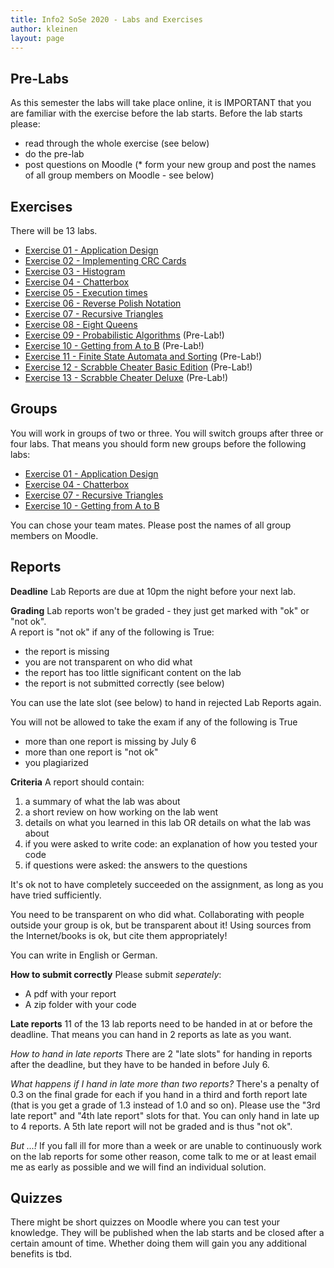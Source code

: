 ```yaml
---
title: Info2 SoSe 2020 - Labs and Exercises
author: kleinen
layout: page
---
```


## Pre-Labs
As this semester the labs will take place online, it is IMPORTANT that you are familiar with the
exercise before the lab starts. Before the lab starts please:
* read through the whole exercise (see below)
* do the pre-lab 
* post questions on Moodle
(* form your new group and post the names of all group members on Moodle - see below)

## Exercises
There will be 13 labs.

* [Exercise 01 - Application Design](lab-01)
* [Exercise 02 - Implementing CRC Cards](lab-02)
* [Exercise 03 - Histogram](lab-03)
* [Exercise 04 - Chatterbox](lab-04)
* [Exercise 05 - Execution times](lab-05)
* [Exercise 06 - Reverse Polish Notation](lab-06)
* [Exercise 07 - Recursive Triangles](lab-07)
* [Exercise 08 - Eight Queens](lab-08)
* [Exercise 09 - Probabilistic Algorithms](lab-09) (Pre-Lab!)
* [Exercise 10 - Getting from A to B](lab-10) (Pre-Lab!)
* [Exercise 11 - Finite State Automata and Sorting](lab-11) (Pre-Lab!)
* [Exercise 12 - Scrabble Cheater Basic Edition](lab-12) (Pre-Lab!)
* [Exercise 13 - Scrabble Cheater Deluxe](lab-13) (Pre-Lab!)

<!--
* [Exercise 14 - Ladders](lab-14) (please read before lab, and maybe download the data)
-->

## Groups
You will work in groups of two or three. You will switch groups after three or four labs. 
That means you should form new groups before the following labs:
* [Exercise 01 - Application Design](lab-01)
* [Exercise 04 - Chatterbox](lab-04)
* [Exercise 07 - Recursive Triangles](lab-07)
* [Exercise 10 - Getting from A to B](lab-10)

You can chose your team mates. Please post the names of all group members on Moodle.

## Reports
**Deadline** 
Lab Reports are due at 10pm the night before your next lab.

**Grading**
Lab reports won't be graded - they just get marked with "ok" or "not ok".  
A report is "not ok" if any of the following is True:
* the report is missing
* you are not transparent on who did what
* the report has too little significant content on the lab
* the report is not submitted correctly (see below)

You can use the late slot (see below) to hand in rejected Lab Reports again.

You will not be allowed to take the exam if any of the following is True
* more than one report is missing by July 6
* more than one report is "not ok"
* you plagiarized

**Criteria**
A report should contain:
1. a summary of what the lab was about
3. a short review on how working on the lab went
2. details on what you learned in this lab OR details on what the lab was about
4. if you were asked to write code: an explanation of how you tested your code
5. if questions were asked: the answers to the questions

It's ok not to have completely succeeded on the assignment, as long as
you have tried sufficiently.

You need to be transparent on who did what. Collaborating with people outside your group is ok, 
but be transparent about it! Using sources from the Internet/books is ok, but cite them appropriately!

You can write in English or German.

**How to submit correctly**
Please submit *seperately*:
* A pdf with your report
* A zip folder with your code

**Late reports**
11 of the 13 lab reports need to be handed in at or before the deadline.
That means you can hand in 2 reports as late as you want. 

*How to hand in late reports* 
There are 2 "late slots" for handing in reports after the deadline, but they have to be handed in before July 6. 

*What happens if I hand in late more than two reports?*
There's a penalty of 0.3 on the final grade for each if you hand in a third and forth report late (that is you get a grade of 1.3 instead of 1.0 and so on). Please use the "3rd late report" and "4th late report" slots for that. You can only hand in late up to 4 reports. A 5th late report will not be graded and is thus "not ok".

*But ...!*
If you fall ill for more than a week or are unable to continuously work on
the lab reports for some other reason, come talk to me or at least email me as
early as possible and we will find an individual solution.

## Quizzes
There might be short quizzes on Moodle where you can test your knowledge. 
They will be published when the lab starts and be closed after a certain amount of time.
Whether doing them will gain you any additional benefits is tbd.

<!--
## Review and Presentations of Lab Reports in the following Lab

There are a couple of important changes for the labs compared to Info1:

You are required to be able to present and explain your work **in the following lab** ("review"). How this is done will change from lab to lab, depending on the topic of the lab: one of you might be randomly chosen to present the work, I might talk to each or some of you individually, or it might even be a little quizz in moodle which should be easy to solve if you did the lab exercise.

If you happen to be drawn for presentation and refuse to present the report
(e.g. because you don't have the slightest idea what your group mates
have written or you just feel too shy that day) or are not present yourself,
you are required to present the report to me in person during my next office hours.

Apart from that, it's ok not to have completely succeeded on the assignment, as long as
you have tried sufficiently.

If I find out that you most probably didn't work on the lab yourself, or the
lab report has too little significant content regarding the assignment,
I might decide to reject the report.

Note that this is a (possibly) different thing than plagiarism.
Plagiarism - copying the work of others - is considered cheating and will
lead to failing the whole course.

If you become ill with the usual cold, plan to use up one of the late slots.
If you're having trouble keeping up for longer than a week, come talk to me
or send me an email and we'll figure something out.

[Last semesters, I found it necessary to clarify some more things about the reports.]({{ site.baseurl }}/studies/grading/guideline)

-->
